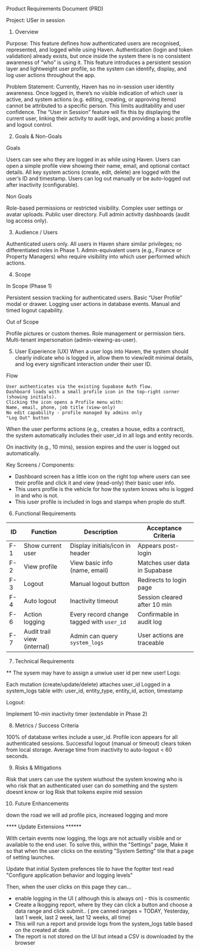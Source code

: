 

 
Product Requirements Document (PRD)

Project: USer in session


1. Overview

Purpose:
This feature defines how authenticated users are recognised, represented, and logged while using Haven.
Authentication (login and token validation) already exists, but once inside the system there is no consistent awareness of “who” is using it.
This feature introduces a persistent session layer and lightweight user profile, so the system can identify, display, and log user actions throughout the app.

Problem Statement:
Currently, Haven has no in-session user identity awareness. Once logged in, there’s no visible indication of which user is active, and system actions (e.g. editing, creating, or approving items) cannot be attributed to a specific person. This limits auditability and user confidence.
The “User in Session” feature will fix this by displaying the current user, linking their activity to audit logs, and providing a basic profile and logout control.

2. Goals & Non-Goals

Goals

 Users can see who they are logged in as while using Haven.
 Users can open a simple profile view showing their name, email, and optional contact details.
 All key system actions (create, edit, delete) are logged with the user’s ID and timestamp.
 Users can log out manually or be auto-logged out after inactivity (configurable).

Non Goals

 Role-based permissions or restricted visibility.
 Complex user settings or avatar uploads.
 Public user directory.
 Full admin activity dashboards (audit log access only).

3. Audience / Users

Authenticated users only.
All users in Haven share similar privileges; no differentiated roles in Phase 1.
Admin-equivalent users (e.g., Finance or Property Managers) who require visibility into which user performed which actions.

4. Scope

In Scope (Phase 1)

 Persistent session tracking for authenticated users.
 Basic “User Profile” modal or drawer.
 Logging user actions in database events.
 Manual and timed logout capability.

Out of Scope

 Profile pictures or custom themes.
 Role management or permission tiers.
 Multi-tenant impersonation (admin-viewing-as-user).

5. User Experience (UX)
When a user logs into Haven, the system should clearly indicate who is logged in, allow them to view/edit minimal details, and log every significant interaction under their user ID.

Flow

    User authenticates via the existing Supabase Auth flow.
    Dashboard loads with a small profile icon in the top-right corner (showing initials).
    Clicking the icon opens a Profile menu with:
    Name, email, phone, job title (view-only)
    No edit capability - profile managed by admins only
    "Log Out" button

When the user performs actions (e.g., creates a house, edits a contract), the system automatically includes their user_id in all logs and entity records.

On inactivity (e.g., 10 mins), session expires and the user is logged out automatically.


Key Screens / Components:

 - Dashboard screen has a little icon on the right top where users can see their profile and click it and view (read-only) their basic user info.
 - This users profile is the vehicle for how the system knows who is logged in and who is not.
 - This iuser profile is included in logs and stamps when prople do stuff.



6. Functional Requirements

| ID  | Function                    | Description                               | Acceptance Criteria           |
| --- | --------------------------- | ----------------------------------------- | ----------------------------- |
| F-1 | Show current user           | Display initials/icon in header           | Appears post-login            |
| F-2 | View profile                | View basic info (name, email)             | Matches user data in Supabase |
| F-3 | Logout                      | Manual logout button                      | Redirects to login page       |
| F-4 | Auto logout                 | Inactivity timeout                        | Session cleared after 10 min  |
| F-6 | Action logging              | Every record change tagged with `user_id` | Confirmable in audit log      |
| F-7 | Audit trail view (internal) | Admin can query `system_logs`             | User actions are traceable    |



7. Technical Requirements

** The sysem may have to assign a unwiue user id per new user!
Logs:

Each mutation (create/update/delete) attaches user_id
Logged in a system_logs table with:
user_id, entity_type, entity_id, action, timestamp

Logout:

Implement 10-min inactivity timer (extendable in Phase 2)

8. Metrics / Success Criteria

100% of database writes include a user_id.
Profile icon appears for all authenticated sessions.
Successful logout (manual or timeout) clears token from local storage.
Average time from inactivity to auto-logout < 60 seconds.



9. Risks & Mitigations

Risk that users can use the system wiuthout the system knowing who is who
risk that an authenticated user can do something and the system doesnt know or log
Risk that toikens expire mid session


10. Future Enhancements

down the road we will ad profile pics, increased logging and more


**** Update Extensions ******

With certain events now logging, the logs are not actually visible and or available to the end user.
To solve this, within the "Settings" page, Make it so that when the user clicks on the existing "System Setting" tile that a page of setting launches.

Update that initial System prefences tile  to have the foptter text read "Configure application behavior and logging levels"

Then, when the user clicks on this page they can...

* enable logging in the UI ( although this is always on) - this is cosmentic
* Create a lkogging report, where by they can click a button and choose a data range and click submit.. ( pre canned ranges = TODAY, Yesterday, last 1 week, last 2 week, last 12 weeks, all time)
* This will run a report and provide logs from the system_logs table based on the created at date.
* The report is not stored on the UI but intead a CSV is downloaded by the browser

